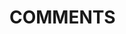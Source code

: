 # COMMENTS

<!-- 

// This is a single-line comment

# This is a single-line comment

/*
This is a 
multiple-lines comment block
that spans over multiple
lines
*/

-->